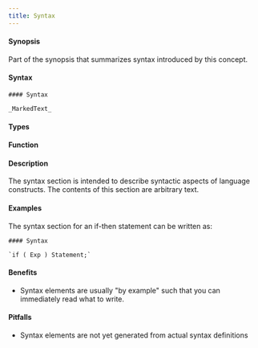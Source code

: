```yaml
---
title: Syntax
---
```


#### Synopsis

Part of the synopsis that summarizes syntax introduced by this concept.

#### Syntax

```
#### Syntax

_MarkedText_
```

#### Types

#### Function

#### Description

The syntax section is intended to describe syntactic aspects of language constructs.
The contents of this section are arbitrary text.


#### Examples

The syntax section for an if-then statement can be written as:

```
#### Syntax

`if ( Exp ) Statement;`
```

#### Benefits

* Syntax elements are usually "by example" such that you can immediately read what to write.

#### Pitfalls

* Syntax elements are not yet generated from actual syntax definitions

